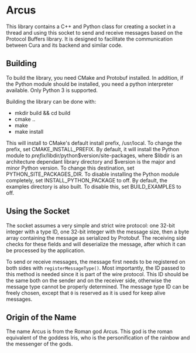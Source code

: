 Arcus
=====

This library contains a C++ and Python class for creating a socket in a thread
and using this socket to send and receive messages based on the Protocol Buffers
library. It is designed to facilitate the communication between Cura and its
backend and similar code.

Building
--------

To build the library, you need CMake and Protobuf installed. In addition, if the
Python module should be installed, you need a python interpreter available. Only
Python 3 is supported.

Building the library can be done with:

- mkdir build && cd build
- cmake ..
- make
- make install

This will install to CMake's default install prefix, /usr/local. To change the
prefix, set CMAKE_INSTALL_PREFIX. By default, it will install the Python module
to $prefix/$libdir/python$version/site-packages, where $libdir is an architecture
dependant library directory and $version is the major and minor Python version.
To change this destination, set PYTHON_SITE_PACKAGES_DIR. To disable installing
the Python module completely, set INSTALL_PYTHON_PACKAGE to off. By default, the
examples directory is also built. To disable this, set BUILD_EXAMPLES to off.

Using the Socket
----------------

The socket assumes a very simple and strict wire protocol: one 32-bit integer with
a type ID, one 32-bit integer with the message size, then a byte array containing
the message as serialized by Protobuf. The receiving side checks for these fields
and will deserialize the message, after which it can be processed by the
application.

To send or receive messages, the message first needs to be registered on both sides
with `registerMessageType()`. Most importantly, the ID passed to this method is
needed since it is part of the wire protocol. This ID should be the same both on the
sender and on the receiver side, otherwise the message type cannot be properly
determined. The message type ID can be freely chosen, except that `0` is reserved as
it is used for keep alive messages.

Origin of the Name
------------------

The name Arcus is from the Roman god Arcus. This god is the roman equivalent of
the goddess Iris, who is the personification of the rainbow and the messenger
of the gods.
